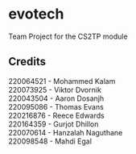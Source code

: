 # evotech
Team Project for the CS2TP module

## Credits

220064521 - Mohammed Kalam  
220073925 - Viktor Dvornik  
220043504 - Aaron Dosanjh  
220095086 - Thomas Evans  
220216876 - Reece Edwards  
220164359 - Gurjot Dhillon  
220070614 - Hanzalah Naguthane  
220098548 - Mahdi Egal  
